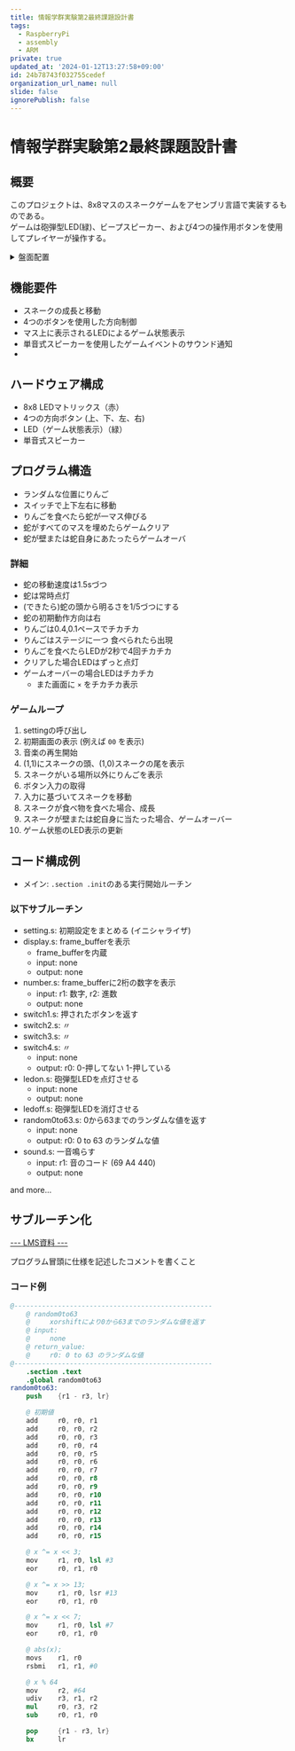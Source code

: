 ```yaml
---
title: 情報学群実験第2最終課題設計書
tags:
  - RaspberryPi
  - assembly
  - ARM
private: true
updated_at: '2024-01-12T13:27:58+09:00'
id: 24b78743f032755cedef
organization_url_name: null
slide: false
ignorePublish: false
---
```

# 情報学群実験第2最終課題設計書
## 概要
このプロジェクトは、8x8マスのスネークゲームをアセンブリ言語で実装するものである。<br>
ゲームは砲弾型LED(緑)、ビープスピーカー、および4つの操作用ボタンを使用してプレイヤーが操作する。
<details><summary>盤面配置</summary>

|       |       |       |       |       |       |       |       |          |       |
| :---: | :---: | :---: | :---: | :---: | :---: | :---: | :---: | :------: | :---: |
|  緑   |       |       |       |       |       |       |       | スピーカ |       |
| 赤00  | 赤01  | 赤02  | 赤03  | 赤04  | 赤05  | 赤06  | 赤07  |          |       |
| 赤10  | 赤11  | 赤12  | 赤13  | 赤14  | 赤15  | 赤16  | 赤17  |          |       |
| 赤20  | 赤21  | 赤22  | 赤23  | 赤24  | 赤25  | 赤26  | 赤27  |          |       |
| 赤30  | 赤31  | 赤32  | 赤33  | 赤34  | 赤35  | 赤36  | 赤37  |          |       |
| 赤40  | 赤41  | 赤42  | 赤43  | 赤44  | 赤45  | 赤46  | 赤47  |          |       |
| 赤50  | 赤51  | 赤52  | 赤53  | 赤54  | 赤55  | 赤56  | 赤57  |          |       |
| 赤60  | 赤61  | 赤62  | 赤63  | 赤64  | 赤65  | 赤66  | 赤67  |  青SW3   | 赤SW4 |
| 赤70  | 赤71  | 赤72  | 赤73  | 赤74  | 赤75  | 赤76  | 赤77  |  黒SW1   | 青SW2 |
</details>

## 機能要件
* スネークの成長と移動
* 4つのボタンを使用した方向制御
* マス上に表示されるLEDによるゲーム状態表示
* 単音式スピーカーを使用したゲームイベントのサウンド通知
* 

## ハードウェア構成
- 8x8 LEDマトリックス（赤）
- 4つの方向ボタン (上、下、左、右)
- LED（ゲーム状態表示）（緑）
- 単音式スピーカー

## プログラム構造
* ランダムな位置にりんご
* スイッチで上下左右に移動
* りんごを食べたら蛇が一マス伸びる
* 蛇がすべてのマスを埋めたらゲームクリア
* 蛇が壁または蛇自身にあたったらゲームオーバ

### 詳細
* 蛇の移動速度は1.5sづつ
* 蛇は常時点灯
* (できたら)蛇の頭から明るさを1/5づつにする
* 蛇の初期動作方向は右
* りんごは0.4,0.1ペースでチカチカ
* りんごはステージに一つ 食べられたら出現
* りんごを食べたらLEDが2秒で4回チカチカ
* クリアした場合LEDはずっと点灯
* ゲームオーバーの場合LEDはチカチカ
  * また画面に `×` をチカチカ表示

### ゲームループ
1. settingの呼び出し
2. 初期画面の表示 (例えば `00` を表示)
3. 音楽の再生開始
4. (1,1)にスネークの頭、(1,0)スネークの尾を表示
5. スネークがいる場所以外にりんごを表示
6. ボタン入力の取得
7. 入力に基づいてスネークを移動
8. スネークが食べ物を食べた場合、成長
9. スネークが壁または蛇自身に当たった場合、ゲームオーバー
10. ゲーム状態のLED表示の更新

## コード構成例
* メイン: `.section .init`のある実行開始ルーチン
### 以下サブルーチン
* setting.s: 初期設定をまとめる (イニシャライザ)
* display.s: frame_bufferを表示
  * frame_bufferを内蔵
  * input:  none
  * output: none
* number.s: frame_bufferに2桁の数字を表示
  * input: r1: 数字, r2: 進数
  * output: none
* switch1.s: 押されたボタンを返す
* switch2.s: 〃
* switch3.s: 〃
* switch4.s: 〃
  * input:  none
  * output: r0: 0-押してない 1-押している
* ledon.s: 砲弾型LEDを点灯させる
  * input:  none
  * output: none
* ledoff.s: 砲弾型LEDを消灯させる
* random0to63.s: 0から63までのランダムな値を返す
  * input: none
  * output: r0: 0 to 63 のランダムな値
* sound.s: 一音鳴らす
  * input: r1: 音のコード (69 A4 440)
  * output: none


and more…

## サブルーチン化
[--- LMS資料 ---](https://lms.kochi-tech.ac.jp/pluginfile.php/207510/mod_resource/content/1/%E3%82%B5%E3%83%95%E3%82%99%E3%83%AB%E3%83%BC%E3%83%81%E3%83%B3.pdf)

プログラム冒頭に仕様を記述したコメントを書くこと
### コード例
```assembly:random0to63.s
@--------------------------------------------------
    @ random0to63
    @     xorshiftにより0から63までのランダムな値を返す
    @ input:
    @     none
    @ return_value:
    @     r0: 0 to 63 のランダムな値
@--------------------------------------------------
    .section .text
    .global random0to63
random0to63:
    push    {r1 - r3, lr}

    @ 初期値
    add     r0, r0, r1
    add     r0, r0, r2
    add     r0, r0, r3
    add     r0, r0, r4
    add     r0, r0, r5
    add     r0, r0, r6
    add     r0, r0, r7
    add     r0, r0, r8
    add     r0, r0, r9
    add     r0, r0, r10
    add     r0, r0, r11
    add     r0, r0, r12
    add     r0, r0, r13
    add     r0, r0, r14
    add     r0, r0, r15

    @ x ^= x << 3;
    mov     r1, r0, lsl #3
    eor     r0, r1, r0

    @ x ^= x >> 13;
    mov     r1, r0, lsr #13
    eor     r0, r1, r0

    @ x ^= x << 7;
    mov     r1, r0, lsl #7
    eor     r0, r1, r0

    @ abs(x);
    movs    r1, r0
    rsbmi   r1, r1, #0

    @ x % 64
    mov     r2, #64
    udiv    r3, r1, r2
    mul     r0, r3, r2
    sub     r0, r1, r0

    pop     {r1 - r3, lr}
    bx      lr
```
